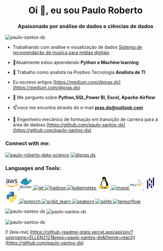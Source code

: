 <h1 align="center">Oi 👋, eu sou Paulo Roberto</h1>
<h3 align="center">Apaixonado por análise de dados e ciências de dados</h3>

<p align="left"> <img src="https://komarev.com/ghpvc/?username=paulo-santos-ds&label=Profile%20views&color=0e75b6&style=flat" alt="paulo-santos-ds" /> </p>

- Trabalhando com análise e visualização de dados [Sistema de recomendação de musica para midias digitais](https://www.getninjas.com.br/categoria/consultoria#942348)

- 🌱Atualmente estou aprendendo **Python e Machine learning**

- 👯 Trabalho como analista na Positivo Tecnologia **Analista de TI**

- Eu escrevo artigos [https://medium.com/@pras.ds](https://medium.com/@pras.ds)

- 💬 Me pergunto sobre **Python,SQL,Power BI, Excel, Apache Airflow**

- 📫voce me encontra através do e-mail **pras.ds@outlook.com**

- 📄 Engenheiro mecânico de formação em transição de carreira para a área de dadoss [https://github.com/paulo-santos-ds](https://github.com/paulo-santos-ds)

<h3 align="left">Connect with me:</h3>
<p align="left">
<a href="https://linkedin.com/in/paulo-roberto-data-science" target="blank"><img align="center" src="https://raw.githubusercontent.com/rahuldkjain/github-profile-readme-generator/master/src/images/icons/Social/linked-in-alt.svg" alt="paulo-roberto-data-science" height="30" width="40" /></a>
<a href="https://medium.com/@pras.ds" target="blank"><img align="center" src="https://raw.githubusercontent.com/rahuldkjain/github-profile-readme-generator/master/src/images/icons/Social/medium.svg" alt="@pras.ds" height="30" width="40" /></a>
</p>

<h3 align="left">Languages and Tools:</h3>
<p align="left"> <a href="https://aws.amazon.com" target="_blank" rel="noreferrer"> <img src="https://raw.githubusercontent.com/devicons/devicon/master/icons/amazonwebservices/amazonwebservices-original-wordmark.svg" alt="aws" width="40" height="40"/> </a> <a href="https://www.docker.com/" target="_blank" rel="noreferrer"> <img src="https://raw.githubusercontent.com/devicons/devicon/master/icons/docker/docker-original-wordmark.svg" alt="docker" width="40" height="40"/> </a> <a href="https://git-scm.com/" target="_blank" rel="noreferrer"> <img src="https://www.vectorlogo.zone/logos/git-scm/git-scm-icon.svg" alt="git" width="40" height="40"/> </a> <a href="https://hadoop.apache.org/" target="_blank" rel="noreferrer"> <img src="https://www.vectorlogo.zone/logos/apache_hadoop/apache_hadoop-icon.svg" alt="hadoop" width="40" height="40"/> </a> <a href="https://kubernetes.io" target="_blank" rel="noreferrer"> <img src="https://www.vectorlogo.zone/logos/kubernetes/kubernetes-icon.svg" alt="kubernetes" width="40" height="40"/> </a> <a href="https://www.linux.org/" target="_blank" rel="noreferrer"> <img src="https://raw.githubusercontent.com/devicons/devicon/master/icons/linux/linux-original.svg" alt="linux" width="40" height="40"/> </a> <a href="https://www.microsoft.com/en-us/sql-server" target="_blank" rel="noreferrer"> <img src="https://www.svgrepo.com/show/303229/microsoft-sql-server-logo.svg" alt="mssql" width="40" height="40"/> </a> <a href="https://www.mysql.com/" target="_blank" rel="noreferrer"> <img src="https://raw.githubusercontent.com/devicons/devicon/master/icons/mysql/mysql-original-wordmark.svg" alt="mysql" width="40" height="40"/> </a> <a href="https://pandas.pydata.org/" target="_blank" rel="noreferrer"> <img src="https://raw.githubusercontent.com/devicons/devicon/2ae2a900d2f041da66e950e4d48052658d850630/icons/pandas/pandas-original.svg" alt="pandas" width="40" height="40"/> </a> <a href="https://www.python.org" target="_blank" rel="noreferrer"> <img src="https://raw.githubusercontent.com/devicons/devicon/master/icons/python/python-original.svg" alt="python" width="40" height="40"/> </a> <a href="https://pytorch.org/" target="_blank" rel="noreferrer"> <img src="https://www.vectorlogo.zone/logos/pytorch/pytorch-icon.svg" alt="pytorch" width="40" height="40"/> </a> <a href="https://scikit-learn.org/" target="_blank" rel="noreferrer"> <img src="https://upload.wikimedia.org/wikipedia/commons/0/05/Scikit_learn_logo_small.svg" alt="scikit_learn" width="40" height="40"/> </a> <a href="https://seaborn.pydata.org/" target="_blank" rel="noreferrer"> <img src="https://seaborn.pydata.org/_images/logo-mark-lightbg.svg" alt="seaborn" width="40" height="40"/> </a> <a href="https://www.sqlite.org/" target="_blank" rel="noreferrer"> <img src="https://www.vectorlogo.zone/logos/sqlite/sqlite-icon.svg" alt="sqlite" width="40" height="40"/> </a> <a href="https://www.tensorflow.org" target="_blank" rel="noreferrer"> <img src="https://www.vectorlogo.zone/logos/tensorflow/tensorflow-icon.svg" alt="tensorflow" width="40" height="40"/> </a> </p>

<p><img align="left" src="https://github-readme-stats.vercel.app/api/top-langs?username=paulo-santos-ds&show_icons=true&locale=en&layout=compact" alt="paulo-santos-ds" /></p>

<p>&nbsp;<img align="center" src="https://github-readme-stats.vercel.app/api?username=paulo-santos-ds&show_icons=true&locale=en" alt="paulo-santos-ds" /></p>

<p><img align="center" src="https://github-readme-streak-stats.herokuapp.com/?user=paulo-santos-ds&" alt="paulo-santos-ds" /></p>

[! [leia-me] (https://github-readme-stats.vercel.app/api/pin/?username=ELLEN2121&repo=paulo-santos-ds&theme=react)] (https://github.com/paulo-santos-ds)

